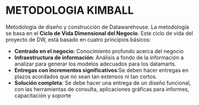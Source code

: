 # METODOLOGIA KIMBALL

Metodología de diseño y construcción de Datawarehouse.
La metodología se basa en el **Ciclo de Vida Dimensional del Negocio**.
Este ciclo de vida del proyecto de DW, está basado en cuatro principios básicos:
- **Centrado en el negocio**: Conocimiento profundo acerca del negocio
- **Infraestructura de información**: Análisis a fondo de la información a analizar para generar los modelos adecuados para los datamarts.
- **Entregas con incrementos significativos**:Se deben hacer entregas en plazos acordados que no sean tan extensos ni tan cortos.
- **Solución completa**: Se debe hacer una entrega de un diseño funcional, con las 
herramientas de consulta, aplicaciones gráficas para informes, capacitación y soporte
